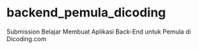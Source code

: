 # backend_pemula_dicoding
Submission Belajar Membuat Aplikasi Back-End untuk Pemula di Dicoding.com
